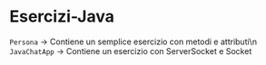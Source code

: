 # Esercizi-Java

`Persona` -> Contiene un semplice esercizio con metodi e attributi\n
`JavaChatApp` -> Contiene un esercizio con ServerSocket e Socket
